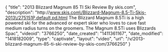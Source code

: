 {
    "title": "2013 Blizzard Magnum 85 TI Ski Review By skis.com",
    "description": "http:\/\/www.skis.com\/Blizzard-Magnum-8.5-Ti-Skis-2013\/275151P,default,pd.html  The Blizzard Magnum 8.5Ti is a high powered ski for the advanced or expert skier who loves to cave fast medium radius turns on the groomers. The Magnum 8.5Ti uses Blizzards Spac",
    "videoid": "3766250",
    "date_created": "1411361167",
    "date_modified": "1418182009",
    "type": "captivate",
    "layout": "video",
    "url": "\/v\/2013-blizzard-magnum-85-ti-ski-review-by-skis-com\/3766250"
}
